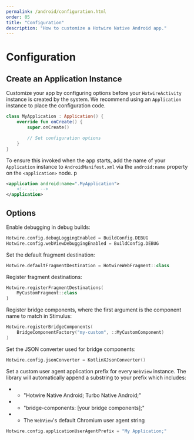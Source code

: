 ```yaml
---
permalink: /android/configuration.html
order: 05
title: "Configuration"
description: "How to customize a Hotwire Native Android app."
---
```


# Configuration

## Create an Application Instance

Customize your app by configuring options before your `HotwireActivity` instance is created by the system. We recommend using an `Application` instance to place the configuration code.


```kotlin
class MyApplication : Application() {
    override fun onCreate() {
        super.onCreate()

        // Set configuration options
    }
}
```

To ensure this invoked when the app starts, add the name of your `Application` instance to `AndroidManifest.xml` via the `android:name` property on the `<application>` node.
p

```xml
<application android:name=".MyApplication">
    <!-- ... -->
</application>
```

## Options

Enable debugging in debug builds:

```kotlin
Hotwire.config.debugLoggingEnabled = BuildConfig.DEBUG
Hotwire.config.webViewDebuggingEnabled = BuildConfig.DEBUG
```

Set the default fragment destination:

```kotlin
Hotwire.defaultFragmentDestination = HotwireWebFragment::class
```

Register fragment destinations:

```kotlin
Hotwire.registerFragmentDestinations(
    MyCustomFragment::class
)
```

Register bridge components, where the first argument is the component name to match in Stimulus:

```kotlin
Hotwire.registerBridgeComponents(
    BridgeComponentFactory("my-custom", ::MyCustomComponent)
)
```

Set the JSON converter used for bridge components:

```kotlin
Hotwire.config.jsonConverter = KotlinXJsonConverter()
```

Set a custom user agent application prefix for every `WebView` instance. The library will automatically append a substring to your prefix which includes:
* - "Hotwire Native Android; Turbo Native Android;"
* - "bridge-components: [your bridge components];"
* - The `WebView`'s default Chromium user agent string

```kotlin
Hotwire.config.applicationUserAgentPrefix = "My Application;"
```
